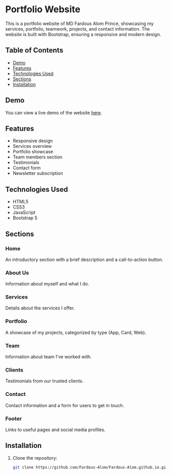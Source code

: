 # Portfolio Website

This is a portfolio website of MD Fardous Alom Prince, showcasing my services, portfolio, teamwork, projects, and contact information. The website is built with Bootstrap, ensuring a responsive and modern design.

## Table of Contents

- [Demo](#demo)
- [Features](#features)
- [Technologies Used](#technologies-used)
- [Sections](#sections)
- [Installation](#installation)

## Demo

You can view a live demo of the website [here](https://fardous-alom.github.io/).

## Features

- Responsive design
- Services overview
- Portfolio showcase
- Team members section
- Testimonials
- Contact form
- Newsletter subscription

## Technologies Used

- HTML5
- CSS3
- JavaScript
- Bootstrap 5

## Sections

### Home
An introductory section with a brief description and a call-to-action button.

### About Us
Information about myself and what I do.

### Services
Details about the services I offer.

### Portfolio
A showcase of my projects, categorized by type (App, Card, Web).

### Team
Information about team I've worked with.

### Clients
Testimonials from our trusted clients.

### Contact
Contact information and a form for users to get in touch.

### Footer
Links to useful pages and social media profiles.

## Installation

1. Clone the repository:
   ```bash
   git clone https://github.com/Fardous-Alom/Fardous-Alom.github.io.git
